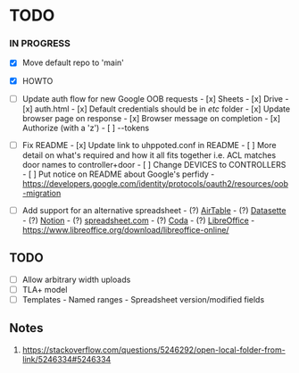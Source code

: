 # TODO

### IN PROGRESS

- [x] Move default repo to 'main'
- [x] HOWTO

- [ ] Update auth flow for new Google OOB requests
      - [x] Sheets
      - [x] Drive
      - [x] auth.html
      - [x] Default credentials should be in _etc_ folder
      - [x] Update browser page on response 
      - [x] Browser message on completion 
      - [x] Authorize (with a 'z')
      - [ ] --tokens <dir>

- [ ] Fix README
      - [x] Update link to uhppoted.conf in README
      - [ ] More detail on what's required and how it all fits together i.e. ACL matches door names to controller+door
      - [ ] Change DEVICES to CONTROLLERS
      - [ ] Put notice on README about Google's perfidy
            - https://developers.google.com/identity/protocols/oauth2/resources/oob-migration

- [ ] Add support for an alternative spreadsheet
      - (?) [AirTable](https://www.airtable.com)
      - (?) [Datasette](https://datasette.io)
      - (?) [Notion](https://www.notion.so)
      - (?) [spreadsheet.com](https://www.spreadsheet.com)
      - (?) [Coda](https://coda.io)
      - (?) [LibreOffice](https://api.libreoffice.org)
            - https://www.libreoffice.org/download/libreoffice-online/

## TODO

- [ ] Allow arbitrary width uploads
- [ ] TLA+ model
- [ ] Templates
      - Named ranges
      - Spreadsheet version/modified fields

## Notes

1. https://stackoverflow.com/questions/5246292/open-local-folder-from-link/5246334#5246334

